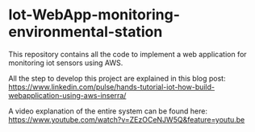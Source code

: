 # Iot-WebApp-monitoring-environmental-station
This repository contains all the code to implement a web application for monitoring iot sensors using AWS.

All the step to develop this project are explained in this blog post: 
https://www.linkedin.com/pulse/hands-tutorial-iot-how-build-webapplication-using-aws-inserra/

A video explanation of the entire system can be found here:
https://www.youtube.com/watch?v=ZEzOCeNJW5Q&feature=youtu.be

